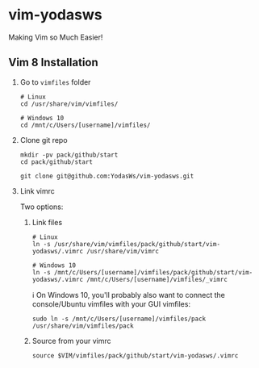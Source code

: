 # vim-yodasws
Making Vim so Much Easier!

## Vim 8 Installation

1. Go to `vimfiles` folder
	```shell
	# Linux
	cd /usr/share/vim/vimfiles/

	# Windows 10
	cd /mnt/c/Users/[username]/vimfiles/
	```

1. Clone git repo

	```shell
	mkdir -pv pack/github/start
	cd pack/github/start

	git clone git@github.com:YodasWs/vim-yodasws.git
	```

1. Link vimrc

	Two options:

	1. Link files

		```shell
		# Linux
		ln -s /usr/share/vim/vimfiles/pack/github/start/vim-yodasws/.vimrc /usr/share/vim/vimrc

		# Windows 10
		ln -s /mnt/c/Users/[username]/vimfiles/pack/github/start/vim-yodasws/.vimrc /mnt/c/Users/[username]/vimfiles/_vimrc
		```
		
		ℹ️ On Windows 10, you'll probably also want to connect the console/Ubuntu vimfiles with your GUI vimfiles:
		```shell
		sudo ln -s /mnt/c/Users/[username]/vimfiles/pack /usr/share/vim/vimfiles/pack
		```

	1. Source from your vimrc

		```vim
		source $VIM/vimfiles/pack/github/start/vim-yodasws/.vimrc
		```
